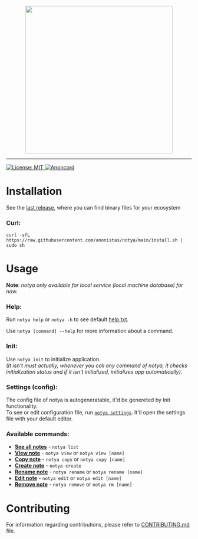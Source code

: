 <p align="center">
<img src="https://user-images.githubusercontent.com/59066341/136813272-a90861f4-1e6c-4a83-9a3b-18e01b99de34.png" width="400px">
</p>

---

 <a href="https://github.com/anonistas/notya/blob/main/LICENSE">
  <img src="https://img.shields.io/badge/License-Apache-red.svg" alt="License: MIT"/>
 </a>
 <a href="https://discord.gg/CtStkzrHV3">
   <img src="https://img.shields.io/discord/914899238415130714?color=blue&label=Anon Community&logo=discord" alt="Anoncord" />
 </a>   


# Installation
See the [last release](https://github.com/anonistas/notya/releases/latest), where you can find binary files for your ecosystem

### Curl:
```
curl -sfL https://raw.githubusercontent.com/anonistas/notya/main/install.sh | sudo sh
```

# Usage 
**Note**: _notya only available for local service (local machine database) for now._

### Help:
Run `notya help` or `notya -h` to see default [help.txt](https://github.com/anonistas/notya/wiki/help.txt). <br>
 
Use `notya [command] --help` for more information about a command.


### Init: 
Use `notya init` to initialize application. <br/>
*(It isn't must actually, whenever you call any command of notya, it checks initialization status and if it isn't initialized, initializes app automatically).*

### Settings (config):
The config file of notya is autogeneratable, it'd be genereted by Init functionality. <br>
To see or edit configuration file, run [`notya settings`](https://github.com/anonistas/notya/wiki/Settings). It'll open the settings file with your default editor.


### Available commands:
- **[See all notes](https://github.com/anonistas/notya/wiki/List)** - `notya list`
- **[View note](https://github.com/anonistas/notya/wiki/View)** - `notya view` or `notya view [name]`
- **[Copy note](https://github.com/anonistas/notya/wiki/Copy)** - `notya copy` or `notya copy [name]`
- **[Create note](https://github.com/anonistas/notya/wiki/Create)** - `notya create`
- **[Rename note](https://github.com/anonistas/notya/wiki/Rename)** - `notya rename` or `notya rename [name]`
- **[Edit note](https://github.com/anonistas/notya/wiki/Edit)** - `notya edit` or `notya edit [name]`
- **[Remove note](https://github.com/anonistas/notya/wiki/Remove)** - `notya remove` or `notya rm [name]`

# Contributing
For information regarding contributions, please refer to [CONTRIBUTING.md](https://github.com/anonistas/notya/blob/develop/CONTRIBUTING.md) file.
